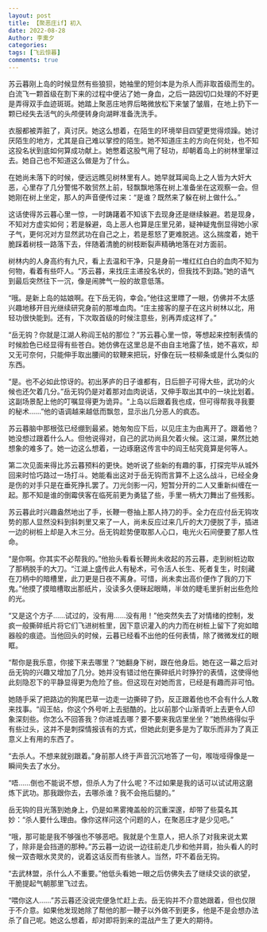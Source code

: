 ```yaml
---
layout: post
title: 【聚恶庄if】初入
date: 2022-08-28
Author: 李熏夕
categories: 
tags: [飞云惊暮]
comments: true
--- 
```

苏云暮刚上岛的时候显然有些狼狈，她袖里的短剑本是为杀人而非取首级而生的。白流飞一颗首级在割下来的过程中便沾了她一身血，之后一路因切口处理的不好更是弄得双手血迹斑斑。她踏上聚恶庄地界后略微放松下来皱了皱眉，在地上扔下一颗已经失去活气的头颅便转身向湖畔准备洗洗手。

衣服都被弄脏了，真讨厌。她这么想着，在陌生的环境举目四望更觉得烦躁。她讨厌陌生的地方，尤其是自己难以掌控的陌生。她不知道庄主的方向在何处，也不知这投名状到底如何算成功献上。她憋着这股气用了轻功，却朝着岛上的树林里窜过去。她自己也不知道这么做是为了什么。

在她尚未落下的时候，便远远瞧见树林里有人。她早就耳闻岛上之人皆为大奸大恶，心里存了几分警惕不敢贸然上前，轻飘飘地落在树上准备坐在这观察一会。但她刚在树上坐定，那人的声音便传过来：“是谁？既然来了躲在树上做什么。”

这话使得苏云暮心里一惊，一时踌躇着不知该下去现身还是继续躲避。若是现身，不知对方虚实如何；若是躲避，岛上恶人也算是庄里兄弟，疑神疑鬼倒显得她小家子气，更何况对方显然武功在自己之上，若是惹怒了更难脱逃。这么揣度着，她干脆踩着树枝一路落下去，伴随着清脆的树枝断裂声精确地落在对方面前。

树林内的人身高约有九尺，看上去温和干净，只是身前一堆红红白白的血肉不知为何物，看着有些吓人。“苏云暮，来找庄主递投名状的，但我找不到路。”她的语气到最后突然往下一沉，像是闹脾气一般的故意低落。

“哦。是新上岛的姑娘啊。在下岳无钩，幸会。”他往这里瞟了一眼，仿佛并不太感兴趣地移开目光继续研究身前的那堆血肉。“庄主接客的屋子在这片树林以北，用轻功很快能到。还有，下次取首级的时候注意些，别再弄成这样了。”

“岳无钩？你就是江湖人称阎王帖的那位？”苏云暮心里一惊，等想起来控制表情的时候脸色已经显得有些苍白。她仿佛在这里总是不由自主地露了怯，她不喜欢，却又无可奈何，只能伸手取出腰间的软鞭来把玩，好像在玩一枝柳条或是什么类似的东西。

“是。也不必如此惊讶的。初出茅庐的日子谁都有，日后胆子可得大些，武功的火候也还欠着几分。”岳无钩仍是对着那对血肉说话，又伸手取出其中的一块比划着。这副场景配上他的叮嘱显得更为诡异。“上岛以后跟着我也成，但可得帮我寻我要的秘术……”他的语调越来越低而飘忽，显示出几分恶人的疯态。

苏云暮脑中那根弦已经绷到最紧。她匆匆应下后，以见庄主为由离开了。跟着他？她没想过跟着什么人。但他说得对，自己的武功尚且欠着火候。这江湖，果然比她想象的难多了。她一边这么想着，一边琢磨这传言中的阎王帖究竟算是何等人。

第二次见面来得比苏云暮预料的更快。她听说了些新的有趣的事，打探完毕从城外回来时恰巧路过一场打斗。她能看出这对于岳无钩而言算不上这么战斗，已经全身是伤的对手只是在垂死挣扎罢了。刀光剑影一闪，短暂分开的二人又重新纠缠在一起。那不知是谁的倒霉侠客在临死前更为勇猛了些，手里一柄大刀舞出了些残影。

苏云暮此时兴趣盎然地出了手，长鞭一卷抽上那人持刀的手。全力在应付岳无钩攻势的那人显然没料到斜刺里又来了一人，尚未反应过来几斤的大刀便脱了手，插进一边的树桩上却是入木三分。岳无钩趁势便取那人心口，电光火石间便要了那人性命。

“是你啊。你其实不必帮我的。”他抬头看看长鞭尚未收起的苏云暮，走到树桩边取了那柄脱手的大刀。“江湖上盛传此人有秘术，可令活人长生、死者复生，时刻藏在刀柄中的暗槽里，此刀更是日夜不离身。可惜，尚未卖出高价便作了我的刀下鬼。”他摸了摸暗槽取出那纸片，没读多久便眯起眼睛，半敛的睫毛里折射出些危险的光。

“又是这个方子……试过的，没有用……没有用！”他突然失去了对情绪的控制，发疯一般撕碎纸片将它们飞进树桩里，因下意识灌入的内力而在树桩上留下了宛如暗器般的痕迹。当他回头的时候，云暮已经看不出他的任何表情，除了微微发红的眼眶。

“帮你是我乐意，你接下来去哪里？”她翻身下树，跟在他身后。她在这一幕之后对岳无钩的兴趣又增加了几分。她并没有错过他在撕碎纸片时狰狞的表情，这使得他此刻隐忍下的平静显得更为危险了些。但这现在对她而言，已经是有趣而非可怕。

她随手采了把路边的狗尾巴草一边走一边撕碎了扔，反正跟着他也不会有什么人敢来找事。“阎王帖，你这个外号听上去挺酷的。比以前那个山渐青听上去更令人印象深刻些。你怎么不回答我？你进城去哪？要不要来我店里坐坐？”她热络得似乎有些过头，这并不是刺探情报该有的方式，但她此刻更多是为了取乐而非为了真正意义上有用的东西了。

“去杀人。不想来就别跟着。”身前那人终于声音沉沉地答了一句，喉咙哑得像是一瞬间失去了水分。

“唔……倒也不能说不想，但杀人为了什么呢？不过如果是我的话可以试试用这磨炼下武功。那我跟你去，去哪杀谁？我不会拖后腿的。”

岳无钩的目光落到她身上，仍是如黑雾掩盖般的沉重深邃，却带了些莫名其妙：“杀人要什么理由。像你这样问这个问题的人，在聚恶庄才是少见吧。”

“哦，那可能是我不够强也不够恶吧。我就是个生意人，把人杀了对我来说太累了，除非是会挡道的那种。”苏云暮一边说一边往前走几步和他并肩，抬头看人的时候一双杏眼水灵灵的，说着这话反而有些骇人。当然，吓不着岳无钩。

“去武林盟，杀什么人不重要。”他低头看她一眼之后仿佛失去了继续交谈的欲望，干脆提起气朝那里飞过去。

“喂你这人……”苏云暮还没说完便急忙赶上去。岳无钩并不介意她跟着，但也仅限于不介意。如果他发现她除了帮他的那一鞭子以外做不到更多，他是不是会想办法杀了自己呢。她这么想着，却对即将到来的混战产生了更大的期待。
